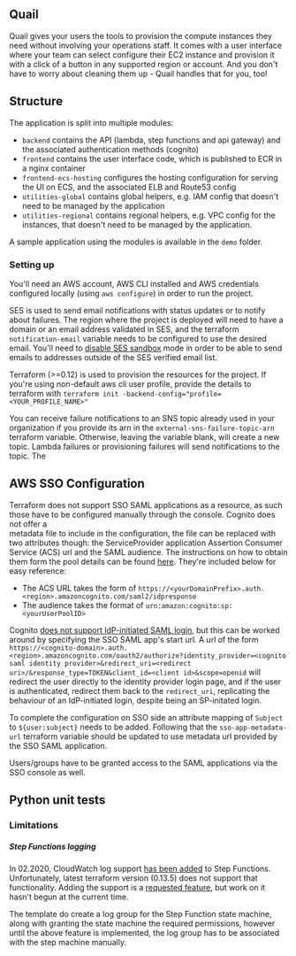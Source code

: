 
## Quail

Quail gives your users the tools to provision the compute instances they 
need without involving your operations staff. It comes with a user interface 
where your team can select configure their EC2 instance and provision it with 
a click of a button in any supported region or account. And you don't have to 
worry about cleaning them up - Quail handles that for you, too!

## Structure

The application is split into multiple modules:

* `backend` contains the API (lambda, step functions and api gateway) and the associated
  authentication methods (cognito)
* `frontend` contains the user interface code, which is published to ECR in 
  a nginx container
* `frontend-ecs-hosting` configures the hosting configuration for serving the UI
  on ECS, and the associated ELB and Route53 config
* `utilities-global` contains global helpers, e.g. IAM config that doesn't need to be managed
  by the application
* `utilities-regional` contains regional helpers, e.g. VPC config for the instances, that 
  doesn't need to be managed by the application.

A sample application using the modules is available in the `demo` folder.

### Setting up

You'll need an AWS account, AWS CLI installed and AWS credentials configured 
locally (using `aws configure`) in order to run the project.

SES is used to send email notifications with status updates or to notify about 
failures. The region where the project is deployed will need to have a domain 
or an email address validated in SES, and the terraform `notification-email` 
variable needs to be configured to use the desired email. You'll need to 
[disable SES sandbox](https://docs.aws.amazon.com/ses/latest/DeveloperGuide/request-production-access.html) 
mode in order to be able to send emails to addresses outside of the
SES verified email list.

Terraform (>=0.12) is used to provision the resources for the project. If you're using 
non-default aws cli user profile, provide the details to terraform with 
`terraform init -backend-config="profile=<YOUR_PROFILE_NAME>"`

You can receive failure notifications to an SNS topic already used in your organization 
if you provide its arn in the `external-sns-failure-topic-arn` terraform variable.
Otherwise, leaving the variable blank, will create a new topic. Lambda failures
or provisioning failures will send notifications to the topic. The

## AWS SSO Configuration

Terraform does not support SSO SAML applications as a resource, as such those
have to be configured manually through the console. Cognito does not offer a  
metadata file to include in the configuration, the file can be replaced with two attributes though: 
the ServiceProvider application 
Assertion Consumer Service (ACS) url and the SAML audience. The instructions on how to 
obtain them form the pool details can be found [here](https://docs.aws.amazon.com/cognito/latest/developerguide/cognito-user-pools-integrating-3rd-party-saml-providers.html). They're included
below for easy reference:
 
* The ACS URL takes the form of `https://<yourDomainPrefix>.auth.<region>.amazoncognito.com/saml2/idpresponse`
* The audience takes the format of `urn:amazon:cognito:sp:<yourUserPoolID>`

Cognito [does not support IdP-initiated SAML login](https://forums.aws.amazon.com/thread.jspa?threadID=269955), but this can be worked around by specifying the SSO SAML app's start url. 
A url of the form `https://<cognito-domain>.auth.<region>.amazoncognito.com/oauth2/authorize?identity_provider=<cognito saml identity provider>&redirect_uri=<redirect uri>/&response_type=TOKEN&client_id=<client id>&scope=openid` will redirect the user directly to the identity provider
login page, and if the user is authenticated, redirect them back to the `redirect_uri`, replicating 
the behaviour of an IdP-initiated login, despite being an SP-initated login.

To complete the configuration on SSO side an attribute mapping of `Subject` to `${user:subject}` 
needs to be added. Following that the `sso-app-metadata-url` terraform variable should be updated
to use metadata url provided by the SSO SAML application.

Users/groups have to be granted access to the SAML applications via the SSO
console as well.

## Python unit tests



### Limitations

##### Step Functions logging

In 02.2020, CloudWatch log support 
[has been added](https://aws.amazon.com/about-aws/whats-new/2020/02/aws-step-functions-supports-cloudwatch-logs-standard-workflows/) to Step Functions. Unfortunately, latest terraform version (0.13.5) does not support that functionality. Adding the support is a [requested feature](https://github.com/terraform-providers/terraform-provider-aws/issues/12192), 
but work on it hasn't begun at the current time.

The template do create a log group for the Step Function state machine, along 
with granting the state machine the required permissions, however until the 
above feature is implemented, the log group has to be associated with the step 
machine manually.  
 